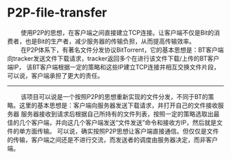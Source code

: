 # P2P-file-transfer
&nbsp;&nbsp;&nbsp;&nbsp;&nbsp;&nbsp;&nbsp;&nbsp;使用P2P的思想，在客户端之间直接建立TCP连接。让客户端不仅是Bit的消费者，也是Bit的生产者，减少服务器的传输负担，从而提高传输效率。
<br>
&nbsp;&nbsp;&nbsp;&nbsp;&nbsp;&nbsp;&nbsp;&nbsp;在P2P体系下，有著名文件分发协议BitTorrent，它的基本思想是：BT客户端向tracker发送文件下载请求，tracker返回多个在进行该文件下载/上传的BT客户端IP，
该BT客户端根据一定的策略和这些IP建立TCP连接并相互交换文件片段，可以说，客户端承担了更大的责任。
<hr>
&nbsp;&nbsp;&nbsp;&nbsp;&nbsp;&nbsp;&nbsp;&nbsp;该项目可以说是一个按照P2P的思想重新实现的文件分发，不同于BT的策略。这里的基本思想是：客户端向服务器发送下载请求，并打开自己的文件接收服务器
服务器接收到请求后根据自己所持有的文件列表，按照一定的策略选取出最佳的几个客户端，并向这几个客户端发送“文件发送”命令和接收方IP，然后就是文件的单方面传输。
可以说，确实按照P2P思想让客户端直接通信。但仅仅是文件的传输，客户端之间还是不进行交流，而发送者的调度由服务器决定，而非客户端。

